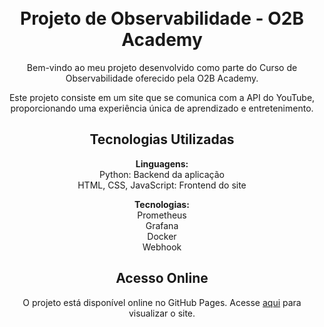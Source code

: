 <h1 align="center">
  <br>
  Projeto de Observabilidade - O2B Academy
  <br>
</h1>

<p align="center">Bem-vindo ao meu projeto desenvolvido como parte do Curso de Observabilidade oferecido pela O2B Academy.</p>

<p align="center">Este projeto consiste em um site que se comunica com a API do YouTube, proporcionando uma experiência única de aprendizado e entretenimento.</p>

<h2 align="center">Tecnologias Utilizadas</h2>

<p align="center">
  <strong>Linguagens:</strong><br>
  Python: Backend da aplicação<br>
  HTML, CSS, JavaScript: Frontend do site<br>
</p>

<p align="center">
  <strong>Tecnologias:</strong><br>
  Prometheus<br>
  Grafana<br>
  Docker<br>
  Webhook<br>
</p>

<h2 align="center">Acesso Online</h2>

<p align="center">O projeto está disponível online no GitHub Pages. Acesse <a href="https://seu-username.github.io/nome-do-repositorio">aqui</a> para visualizar o site.</p>

